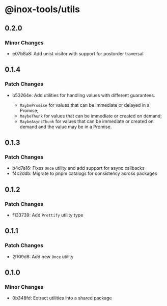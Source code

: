 # @inox-tools/utils

## 0.2.0

### Minor Changes

- e07b8a8: Add unist visitor with support for postorder traversal

## 0.1.4

### Patch Changes

- b53264e: Add utilities for handling values with different guarantees.

  - `MaybePromise` for values that can be immediate or delayed in a Promise;
  - `MaybeThunk` for values that can be immediate or created on demand;
  - `MaybeAsyncThunk` for values that can be immediate or created on demand and the value may be in a Promise.

## 0.1.3

### Patch Changes

- b4d7a16: Fixes `Once` utility and add support for async callbacks
- f4c2ddb: Migrate to pnpm catalogs for consistency across packages

## 0.1.2

### Patch Changes

- f133739: Add `Prettify` utility type

## 0.1.1

### Patch Changes

- 2ff09d8: Add new `Once` utility

## 0.1.0

### Minor Changes

- 0b348fd: Extract utilities into a shared package
